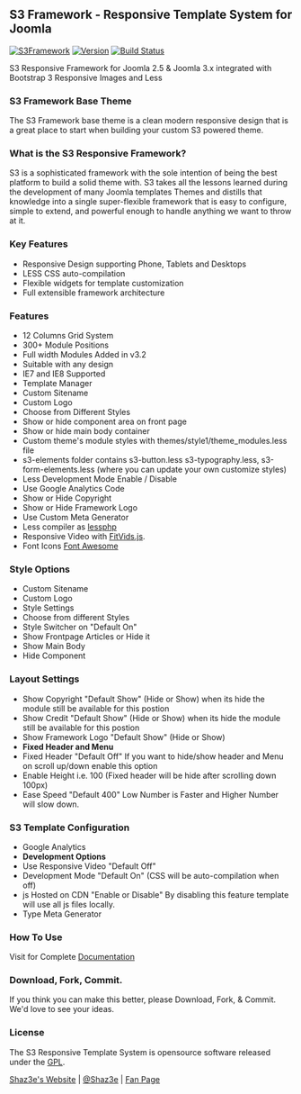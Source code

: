 ## S3 Framework - Responsive Template System for Joomla

[![S3Framework](http://img.shields.io/badge/S3Framework-beta-blue.svg)](http://www.shaz3e.com)
[![Version](http://img.shields.io/badge/Version-3.3_b198-green.svg)](http://www.shaz3e.com)
[![Build Status](https://travis-ci.org/Shaz3e/S3-Joomla.png?branch=S3-Joomla)](https://travis-ci.org/Shaz3e/S3-Joomla)


S3 Responsive Framework for Joomla 2.5 & Joomla 3.x integrated with Bootstrap 3 Responsive Images and Less

### S3 Framework Base Theme
The S3 Framework base theme is a clean modern responsive design that is a great place to start when building your custom S3 powered theme.

### What is the S3 Responsive Framework?
S3 is a sophisticated framework with the sole intention of being the best platform to build a solid theme with. S3 takes all the lessons learned during the development of many Joomla templates Themes and distills that knowledge into a single super-flexible framework that is easy to configure, simple to extend, and powerful enough to handle anything we want to throw at it.

### Key Features
 - Responsive Design supporting Phone, Tablets and Desktops
 - LESS CSS auto-compilation
 - Flexible widgets for template customization
 - Full extensible framework architecture

### Features
 - 12 Columns Grid System
 - 300+ Module Positions
 - Full width Modules Added in v3.2
 - Suitable with any design
 - IE7 and IE8 Supported
 - Template Manager
 - Custom Sitename
 - Custom Logo
 - Choose from Different Styles
 - Show or hide component area on front page
 - Show or hide main body container
 - Custom theme's module styles with themes/style1/theme_modules.less file
 - s3-elements folder contains s3-button.less s3-typography.less, s3-form-elements.less (where you can update your own customize styles)
 - Less Development Mode Enable / Disable
 - Use Google Analytics Code
 - Show or Hide Copyright
 - Show or Hide Framework Logo
 - Use Custom Meta Generator
 - Less compiler as [lessphp](http://leafo.net/lessphp/)
 - Responsive Video with [FitVids.js](https://github.com/davatron5000/FitVids.js).
 - Font Icons [Font Awesome](http://fortawesome.github.io/Font-Awesome/)
 
### Style Options

 - Custom Sitename
 - Custom Logo
 - Style Settings
 - Choose from different Styles
 - Style Switcher on "Default On"
 - Show Frontpage Articles or Hide it
 - Show Main Body
 - Hide Component

### Layout Settings
- Show Copyright "Default Show" (Hide or Show) when its hide the module still be available for this postion
- Show Credit "Default Show" (Hide or Show) when its hide the module still be available for this postion 
- Show Framework Logo "Default Show" (Hide or Show)
- **Fixed Header and Menu**
- Fixed Header "Default Off" If you want to hide/show header and Menu on scroll up/down enable this option
- Enable Height i.e. 100 (Fixed header will be hide after scrolling down 100px)
- Ease Speed "Default 400" Low Number is Faster and Higher Number will slow down.

### S3 Template Configuration

- Google Analytics
- **Development Options**
- Use Responsive Video "Default Off"
- Development Mode "Default On" (CSS will be auto-compilation when off)
- js Hosted on CDN "Enable or Disable" By disabling this feature template will use all js files locally.
- Type Meta Generator


### How To Use
Visit for Complete [Documentation](http://shaz3e.com/documantation/s3-joomla)
 
### Download, Fork, Commit.
If you think you can make this better, please Download, Fork, & Commit. We'd love to see your ideas.
 
### License

The S3 Responsive Template System is opensource software released under the [GPL](http://www.gnu.org/licenses/gpl-2.0.txt).

[Shaz3e's Website](http://www.shaz3e.com) | [@Shaz3e](https://www.twitter.com/Shaz3e) | [Fan Page](https://www.facebook.com/Shaz3e)

